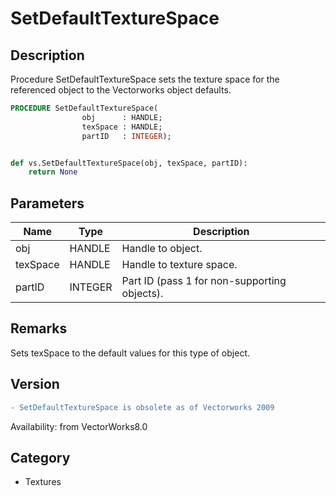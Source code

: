 # SetDefaultTextureSpace

## Description
Procedure SetDefaultTextureSpace sets the texture space for the referenced object to the Vectorworks object defaults.

```pascal
PROCEDURE SetDefaultTextureSpace(
				obj      : HANDLE;
				texSpace : HANDLE;
				partID   : INTEGER);
```

```python

def vs.SetDefaultTextureSpace(obj, texSpace, partID):
    return None
```

## Parameters
|Name|Type|Description|
|---|---|---|
|obj|HANDLE|Handle to object.|
|texSpace|HANDLE|Handle to texture space.|
|partID|INTEGER|Part ID (pass 1 for non-supporting objects).|

## Remarks
Sets texSpace to the default values for this type of object.

## Version
```diff
- SetDefaultTextureSpace is obsolete as of Vectorworks 2009
```

Availability: from VectorWorks8.0
## Category
* Textures

